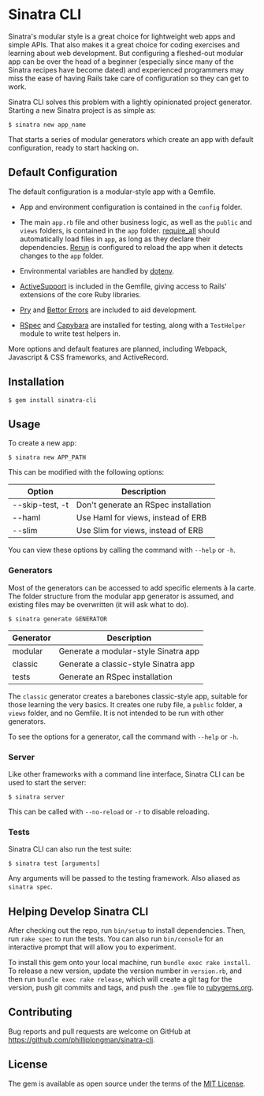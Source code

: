 # Sinatra CLI

Sinatra's modular style is a great choice for lightweight web apps and simple APIs. That also makes it a great choice for coding exercises and learning about web development. But configuring a fleshed-out modular app can be over the head of a beginner (especially since many of the Sinatra recipes have become dated) and experienced programmers may miss the ease of having Rails take care of configuration so they can get to work.

Sinatra CLI solves this problem with a lightly opinionated project generator. Starting a new Sinatra project is as simple as:
```
$ sinatra new app_name
```
That starts a series of modular generators which create an app with default configuration, ready to start hacking on.

## Default Configuration

The default configuration is a modular-style app with a Gemfile.

- App and environment configuration is contained in the `config` folder.

- The main `app.rb` file and other business logic, as well as the `public` and `views` folders, is contained in the `app` folder. [require_all](https://github.com/jarmo/require_all) should automatically load files in `app`, as long as they declare their dependencies. [Rerun](https://github.com/alexch/rerun) is configured to reload the app when it detects changes to the `app` folder.

- Environmental variables are handled by [dotenv](https://github.com/bkeepers/dotenv).

- [ActiveSupport](http://guides.rubyonrails.org/active_support_core_extensions.html) is included in the Gemfile, giving access to Rails' extensions of the core Ruby libraries.

- [Pry](https://github.com/pry/pry) and [Bettor Errors](https://github.com/charliesome/better_errors) are included to aid development.

- [RSpec](https://relishapp.com/rspec) and [Capybara](https://teamcapybara.github.io/capybara/) are installed for testing, along with a `TestHelper` module to write test helpers in.

More options and default features are planned, including Webpack, Javascript & CSS frameworks, and ActiveRecord.

## Installation

```
$ gem install sinatra-cli
```

## Usage

To create a new app:

```
$ sinatra new APP_PATH
```

This can be modified with the following options:

| Option            | Description                           |
| ----------------- | ------------------------------------- |
| --skip-test, -t   | Don't generate an RSpec installation  |
| --haml            | Use Haml for views, instead of ERB    |
| --slim            | Use Slim for views, instead of ERB    |

You can view these options by calling the command with `--help` or `-h`.

### Generators

Most of the generators can be accessed to add specific elements à la carte. The folder structure from the modular app generator is assumed, and existing files may be overwritten (it will ask what to do).

```
$ sinatra generate GENERATOR
```

| Generator   | Description                           |
| ----------- | ------------------------------------- |
| modular     | Generate a modular-style Sinatra app  |
| classic     | Generate a classic-style Sinatra app  |
| tests       | Generate an RSpec installation        |

The `classic` generator creates a barebones classic-style app, suitable for those learning the very basics. It creates one ruby file, a `public` folder, a `views` folder, and no Gemfile. It is not intended to be run with other generators.

To see the options for a generator, call the command with `--help` or `-h`.

### Server

Like other frameworks with a command line interface, Sinatra CLI can be used to start the server:

```
$ sinatra server
```

This can be called with `--no-reload` or `-r` to disable reloading.

### Tests

Sinatra CLI can also run the test suite:

```
$ sinatra test [arguments]
```

Any arguments will be passed to the testing framework. Also aliased as `sinatra spec`.


## Helping Develop Sinatra CLI

After checking out the repo, run `bin/setup` to install dependencies. Then, run `rake spec` to run the tests. You can also run `bin/console` for an interactive prompt that will allow you to experiment.

To install this gem onto your local machine, run `bundle exec rake install`. To release a new version, update the version number in `version.rb`, and then run `bundle exec rake release`, which will create a git tag for the version, push git commits and tags, and push the `.gem` file to [rubygems.org](https://rubygems.org).

## Contributing

Bug reports and pull requests are welcome on GitHub at https://github.com/philliplongman/sinatra-cli.

## License

The gem is available as open source under the terms of the [MIT License](https://opensource.org/licenses/MIT).
